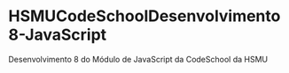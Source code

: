 # HSMUCodeSchoolDesenvolvimento8-JavaScript
Desenvolvimento 8 do Módulo de JavaScript da CodeSchool da HSMU
